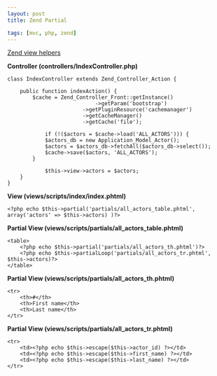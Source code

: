 ```yaml
---
layout: post
title: Zend Partial

tags: [mvc, php, zend]
---
```


[Zend view helpers](http://framework.zend.com/manual/ru/zend.view.helpers.html)

**Controller (controllers/IndexController.php)**

    class IndexController extends Zend_Controller_Action {

        public function indexAction() {
            $cache = Zend_Controller_Front::getInstance()
                                ->getParam('bootstrap')
                            ->getPluginResource('cachemanager')
                            ->getCacheManager()
                            ->getCache('file');

                if (!($actors = $cache->load('ALL_ACTORS'))) {
                $actors_db = new Application_Model_Actor();
                $actors = $actors_db->fetchAll($actors_db->select());
                $cache->save($actors, 'ALL_ACTORS');
            }

                $this->view->actors = $actors;
        }
    }

**View (views/scripts/index/index.phtml)**

    <?php echo $this->partial('partials/all_actors_table.phtml', array('actors' => $this->actors) )?>

**Partial View (views/scripts/partials/all_actors_table.phtml)**

    <table>
        <?php echo $this->partial('partials/all_actors_th.phtml')?>
        <?php echo $this->partialLoop('partials/all_actors_tr.phtml', $this->actors)?>
    </table>

**Partial View (views/scripts/partials/all_actors_th.phtml)**

    <tr>
        <th>#</th>
        <th>First name</th>
        <th>Last name</th>
    </tr>

**Partial View (views/scripts/partials/all_actors_tr.phtml)**

    <tr>
        <td><?php echo $this->escape($this->actor_id) ?></td>
        <td><?php echo $this->escape($this->first_name) ?></td>
        <td><?php echo $this->escape($this->last_name) ?></td>
    </tr>
